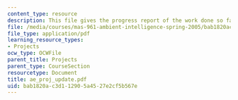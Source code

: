 ```yaml
---
content_type: resource
description: This file gives the progress report of the work done so far on the project.
file: /media/courses/mas-961-ambient-intelligence-spring-2005/bab1820ac3d112905a4527e2cf5b567e_ae_proj_update.pdf
file_type: application/pdf
learning_resource_types:
- Projects
ocw_type: OCWFile
parent_title: Projects
parent_type: CourseSection
resourcetype: Document
title: ae_proj_update.pdf
uid: bab1820a-c3d1-1290-5a45-27e2cf5b567e
---
```

